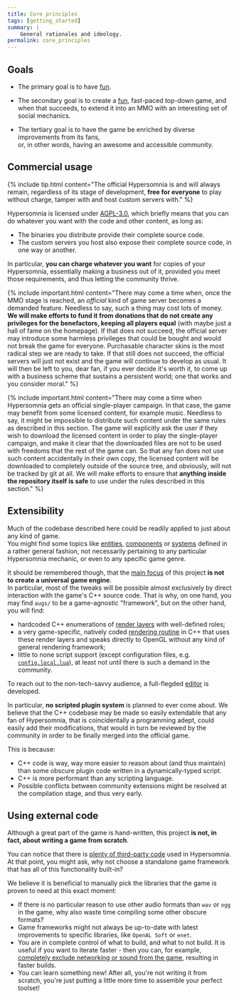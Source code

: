 ```yaml
---
title: Core principles
tags: [getting_started]
summary: |
    General rationales and ideology.
permalink: core_principles
---
```


## Goals

- The primary goal is to have [fun](https://en.wiktionary.org/wiki/fun#Noun).

- The secondary goal is to create a [fun](https://en.wiktionary.org/wiki/fun#Adjective), fast-paced top-down game,
and when that succeeds, to extend it into an MMO with an interesting set of social mechanics.

- The tertiary goal is to have the game be enriched by diverse improvements from its fans,  
or, in other words, having an awesome and accessible community.

## Commercial usage

{% include tip.html content="The official Hypersomnia is and will always remain, regardless of its stage of development, **free for everyone** to play without charge, tamper with and host custom servers with." %}

Hypersomnia is licensed under [AGPL-3.0](https://github.com/TeamHypersomnia/Hypersomnia/blob/master/LICENSE.md), which briefly means that you can do whatever you want with the code and other content, as long as:
- The binaries you distribute provide their complete source code.
- The custom servers you host also expose their complete source code, in one way or another.

In particular, **you can charge whatever you want** for copies of your Hypersomnia, essentially making a business out of it, provided you meet those requirements, and thus letting the community thrive.

{% include important.html content="There may come a time when, once the MMO stage is reached, an *official* kind of game server becomes a demanded feature. Needless to say, such a thing may cost lots of money. **We will make efforts to fund it from donations that do not create any privileges for the benefactors, keeping all players equal** (with maybe just a hall of fame on the homepage). If that does not succeed, the official server may introduce some harmless privileges that could be bought and would not break the game for everyone. Purchasable character skins is the most radical step we are ready to take. If that still does not succeed, the official servers will just not exist and the game will continue to develop as usual. It will then be left to you, dear fan, if you ever decide it's worth it, to come up with a business scheme that sustains a persistent world; one that works and you consider moral." %}

{% include important.html content="There may come a time when Hypersomnia gets an official single-player campaign. In that case, the game may benefit from some licensed content, for example music. Needless to say, it might be impossible to distribute such content under the same rules as described in this section. The game will explicitly ask the user if they wish to download the licensed content in order to play the single-player campaign, and make it clear that the downloaded files are not to be used with freedoms that the rest of the game can. So that any fan does not use such content accidentally in their own copy, the licensed content will be downloaded to completely outside of the source tree, and obviously, will not be tracked by git at all. We will make efforts to ensure that **anything inside the repository itself is safe** to use under the rules described in this section." %}

## Extensibility 

Much of the codebase described here could be readily applied to just about any kind of game.  
You might find some topics like [entities](entity), [components](component) or [systems](system) defined in a rather general fashion, 
not necessarily pertaining to any particular Hypersomnia mechanic, or even to any specific game genre.  

It should be remembered though, that the [main focus](#goals) of this project **is not to create a universal game engine**.  
In particular, most of the tweaks will be possible almost exclusively by direct interaction with the game's C++ source code.
That is why, on one hand, you may find ```augs/``` to be a game-agnostic "framework", but on the other hand, you will find:
- hardcoded C++ enumerations of [render layers](render_layer) with well-defined roles;
- a very game-specific, natively coded [rendering routine](illuminated_rendering) in C++ that uses these render layers and speaks directly to OpenGL without any kind of general rendering framework;
- little to none script support (except configuration files, e.g. [``config.local.lua``](config_lua)), at least not until there is such a demand in the community.

To reach out to the non-tech-savvy audience, a full-flegded [editor](editor) is developed. 

In particular, **no scripted plugin system** is planned to ever come about.
We believe that the C++ codebase may be made so easily extendable that any fan of Hypersomnia, that is coincidentally a programming adept,
could easily add their modifications, that would in turn be reviewed by the community in order to be finally merged into the official game.

This is because:
- C++ code is way, way more easier to reason about (and thus maintain) than some obscure plugin code written in a dynamically-typed script.
- C++ is more performant than any scripting language.
- Possible conflicts between community extensions might be resolved at the compilation stage, and thus very early.

## Using external code

Although a great part of the game is hand-written, this project **is not, in fact, about writing a game from scratch**.

You can notice that there is [plenty of third-party code](https://github.com/TeamHypersomnia/Hypersomnia/tree/master/src/3rdparty) used in Hypersomnia.
At that point, you might ask, why not choose a standalone game framework that has all of this functionality built-in?  

We believe it is beneficial to manually pick the libraries that the game is proven to need at this exact moment:

- If there is no particular reason to use other audio formats than ``wav`` or ``ogg`` in the game, why also waste time compiling some other obscure formats?
- Game frameworks might not always be up-to-date with latest improvements to specific libraries, like ``OpenAL Soft`` or ``enet``.
- You are in complete control of what to build, and what to not build. It is useful if you want to iterate faster - then you can, for example, [completely exclude networking or sound from the game](cmakelists#build-settings), resulting in faster builds.
- You can learn something new! After all, you're not writing it from scratch, you're just putting a little more time to assemble your perfect toolset!

